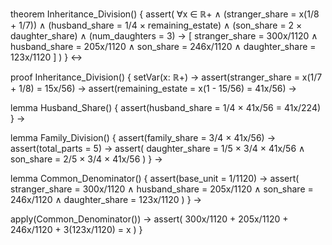 theorem Inheritance_Division() {
  assert(
    ∀x ∈ ℝ+ ∧
    (stranger_share = x(1/8 + 1/7)) ∧
    (husband_share = 1/4 × remaining_estate) ∧
    (son_share = 2 × daughter_share) ∧
    (num_daughters = 3) →
    [
      stranger_share = 300x/1120 ∧
      husband_share = 205x/1120 ∧
      son_share = 246x/1120 ∧
      daughter_share = 123x/1120
    ]
  )
} ↔

proof Inheritance_Division() {
  setVar(x: ℝ+) →
  assert(stranger_share = x(1/7 + 1/8) = 15x/56) →
  assert(remaining_estate = x(1 - 15/56) = 41x/56) →
  
  lemma Husband_Share() {
    assert(husband_share = 1/4 × 41x/56 = 41x/224)
  } →
  
  lemma Family_Division() {
    assert(family_share = 3/4 × 41x/56) →
    assert(total_parts = 5) →
    assert(
      daughter_share = 1/5 × 3/4 × 41x/56 ∧
      son_share = 2/5 × 3/4 × 41x/56
    )
  } →
  
  lemma Common_Denominator() {
    assert(base_unit = 1/1120) →
    assert(
      stranger_share = 300x/1120 ∧
      husband_share = 205x/1120 ∧
      son_share = 246x/1120 ∧
      daughter_share = 123x/1120
    )
  } →
  
  apply(Common_Denominator()) →
  assert(
    300x/1120 + 205x/1120 + 246x/1120 + 3(123x/1120) = x
  )
}